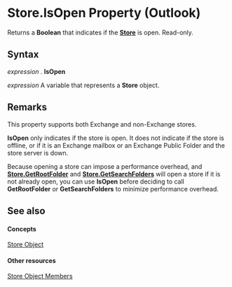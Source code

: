 
# Store.IsOpen Property (Outlook)

Returns a  **Boolean** that indicates if the **[Store](1eb22fe9-8849-7476-5388-2515b48591b9.md)** is open. Read-only.


## Syntax

 _expression_ . **IsOpen**

 _expression_ A variable that represents a **Store** object.


## Remarks

This property supports both Exchange and non-Exchange stores.

 **IsOpen** only indicates if the store is open. It does not indicate if the store is offline, or if it is an Exchange mailbox or an Exchange Public Folder and the store server is down.

Because opening a store can impose a performance overhead, and  **[Store.GetRootFolder](09da4d57-c33d-6946-cc21-7233e89efb10.md)** and **[Store.GetSearchFolders](aed6ba0b-5e20-adb9-6f62-d030a0de2e0b.md)** will open a store if it is not already open, you can use **IsOpen** before deciding to call **GetRootFolder** or **GetSearchFolders** to minimize performance overhead.


## See also


#### Concepts


[Store Object](1eb22fe9-8849-7476-5388-2515b48591b9.md)
#### Other resources


[Store Object Members](84c1d423-e507-0b3b-6570-33829b94be04.md)
